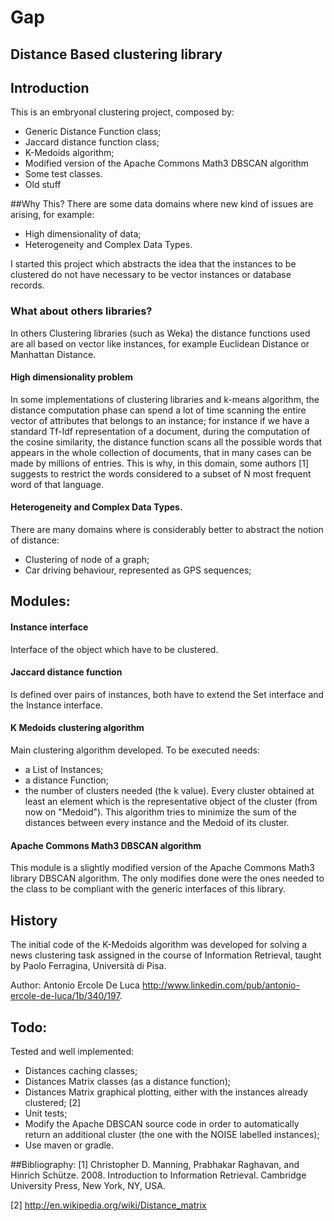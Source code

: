 # Gap
## Distance Based clustering library

## Introduction
This is an embryonal clustering project, composed by:
- Generic Distance Function class;
- Jaccard distance function class;
- K-Medoids algorithm;
- Modified version of the Apache Commons Math3 DBSCAN algorithm 
- Some test classes.
- Old stuff

##Why This?
There are some data domains where new kind of issues are arising, for example:
- High dimensionality of data;
- Heterogeneity and Complex Data Types.

I started this project which abstracts the idea that the instances to be clustered do not have necessary to be vector instances or database records.

### What about others libraries?
In others Clustering libraries (such as Weka) the distance functions used are all based on vector like instances, for example Euclidean Distance or Manhattan Distance. 

#### High dimensionality problem
In some implementations of clustering libraries and k-means algorithm, the distance computation phase can spend a lot of time scanning the entire vector of attributes that belongs to an instance; for instance if we have a standard Tf-Idf representation of a document, during the computation of the cosine similarity, the distance function scans all the possible words that appears in the whole collection of documents, that in many cases can be made by millions of entries.
This is why, in this domain, some authors [1] suggests to restrict the words considered to a subset of N most frequent word of that language. 

#### Heterogeneity and Complex Data Types.
There are many domains where is considerably better to abstract the notion of distance:
- Clustering of node of a graph;
- Car driving behaviour, represented as GPS sequences;

## Modules:
#### Instance interface
Interface of the object which have to be clustered.

#### Jaccard distance function
Is defined over pairs of instances, both have to extend the Set interface and the Instance interface.

#### K Medoids clustering algorithm
Main clustering algorithm developed.
To be executed needs:
- a List of Instances; 
- a distance Function;
- the number of clusters needed (the k value).
Every cluster obtained at least an element which is the representative object of the cluster (from now on "Medoid").
This algorithm tries to minimize the sum of the distances between every instance and the Medoid of its cluster.

#### Apache Commons Math3 DBSCAN algorithm  
This module is a slightly modified version of the Apache Commons Math3 library DBSCAN algorithm.
The only modifies done were the ones needed to the class to be compliant with the generic interfaces of this library. 

## History
The initial code of the K-Medoids algorithm was developed for solving a news clustering task assigned in the course of Information Retrieval, taught by Paolo Ferragina, Università di Pisa.

Author: Antonio Ercole De Luca 
http://www.linkedin.com/pub/antonio-ercole-de-luca/1b/340/197.



## Todo:
Tested and well implemented:
- Distances caching classes;
- Distances Matrix classes (as a distance function);
- Distances Matrix graphical plotting, either with the instances already clustered; [2]
- Unit tests;
- Modify the Apache DBSCAN source code in order to automatically return an additional cluster (the one with the NOISE labelled instances);
- Use maven or gradle.


##Bibliography:
[1] Christopher D. Manning, Prabhakar Raghavan, and Hinrich Schütze. 2008. Introduction to Information Retrieval. Cambridge University Press, New York, NY, USA.

[2] http://en.wikipedia.org/wiki/Distance_matrix
